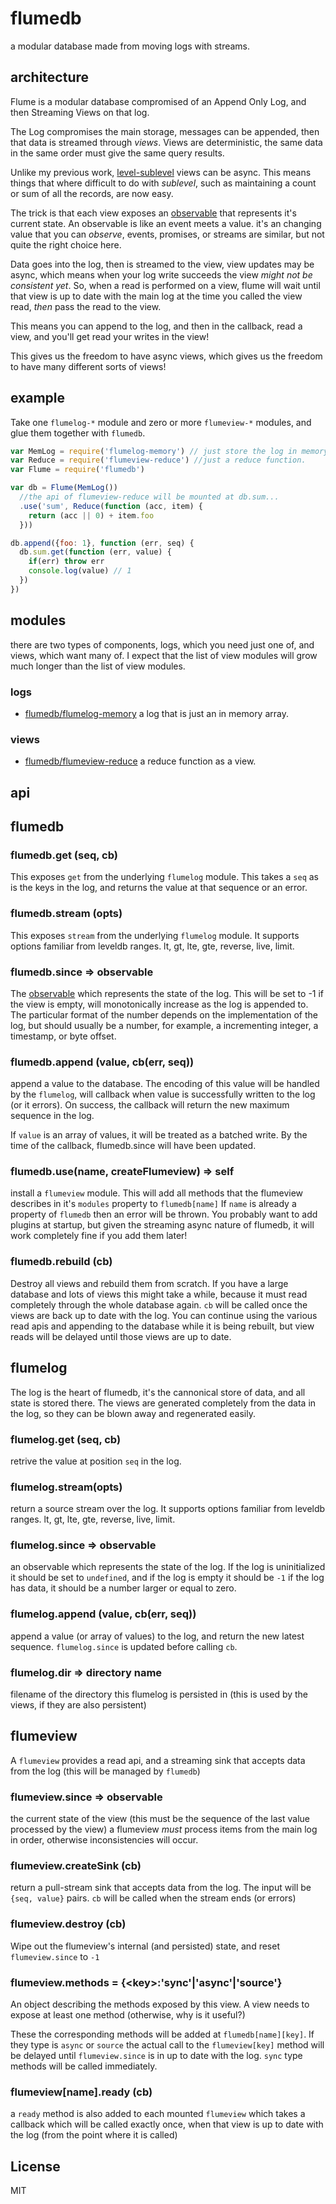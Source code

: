 # flumedb

a modular database made from moving logs with streams.

## architecture

Flume is a modular database compromised of an Append Only Log,
and then Streaming Views on that log.

The Log compromises the main storage, messages can be appended,
then that data is streamed through _views_. Views are deterministic,
the same data in the same order must give the same query results.

Unlike my previous work, [level-sublevel](https://github.com/dominictarr/level-sublevel)
views can be async.
This means things that where difficult to do with _sublevel_,
such as maintaining a count or sum of all the records, are now easy.

The trick is that each view exposes an [observable](https://github.com/dominictarr/obv)
that represents it's current state. An observable is like an event meets a value.
it's an changing value that you can _observe_, events, promises, or streams are similar,
but not quite the right choice here.

Data goes into the log, then is streamed to the view, view updates may be async,
which means when your log write succeeds the view _might not be consistent yet_.
So, when a read is performed on a view, flume will wait until that view is up to date
with the main log at the time you called the view read, _then_ pass the read to the view.

This means you can append to the log, and then in the callback, read a view,
and you'll get read your writes in the view!

This gives us the freedom to have async views,
which gives us the freedom to have many different sorts of views!

## example

Take one `flumelog-*` module and zero or more `flumeview-*` modules,
and glue them together with `flumedb`. 

``` js
var MemLog = require('flumelog-memory') // just store the log in memory
var Reduce = require('flumeview-reduce') //just a reduce function.
var Flume = require('flumedb')

var db = Flume(MemLog())
  //the api of flumeview-reduce will be mounted at db.sum...
  .use('sum', Reduce(function (acc, item) {
    return (acc || 0) + item.foo
  }))

db.append({foo: 1}, function (err, seq) {
  db.sum.get(function (err, value) {
    if(err) throw err
    console.log(value) // 1
  })
})

```

## modules

there are two types of components, logs, which you need just one of,
and views, which want many of. I expect that the list of view modules
will grow much longer than the list of view modules.

### logs

* [flumedb/flumelog-memory](https://github.com/flumedb/flumelog-memory) a log that is just an in memory array.

### views

* [flumedb/flumeview-reduce](https://github.com/flumedb/flumeview-reduce) a reduce function as a view.

## api

## flumedb

### flumedb.get (seq, cb)

This exposes `get` from the underlying `flumelog` module.
This takes a `seq` as is the keys in the log,
and returns the value at that sequence or an error.

### flumedb.stream (opts)

This exposes `stream` from the underlying `flumelog` module.
It supports options familiar from leveldb ranges. lt, gt, lte, gte, reverse, live, limit.

### flumedb.since => observable

The [observable](https://github.com/dominictarr/obv) which represents the state of the log.
This will be set to -1 if the view is empty, will monotonically increase as the log is appended
to. The particular format of the number depends on the implementation of the log,
but should usually be a number, for example, a incrementing integer, a timestamp, or byte offset.

### flumedb.append (value, cb(err, seq))

append a value to the database. The encoding of this value will be handled by the `flumelog`,
will callback when value is successfully written to the log (or it errors).
On success, the callback will return the new maximum sequence in the log.

If `value` is an array of values, it will be treated as a batched write.
By the time of the callback, flumedb.since will have been updated.

### flumedb.use(name, createFlumeview) => self

install a `flumeview` module.
This will add all methods that the flumeview describes in it's `modules` property to `flumedb[name]`
If `name` is already a property of `flumedb` then an error will be thrown.
You probably want to add plugins at startup, but given the streaming async nature of flumedb,
it will work completely fine if you add them later!

### flumedb.rebuild (cb)

Destroy all views and rebuild them from scratch. If you have a large database and lots of views
this might take a while, because it must read completely through the whole database again.
`cb` will be called once the views are back up to date with the log. You can continue using
the various read apis and appending to the database while it is being rebuilt,
but view reads will be delayed until those views are up to date.

## flumelog

The log is the heart of flumedb, it's the cannonical store of data, and all state is stored there.
The views are generated completely from the data in the log, so they can be blown away and regenerated easily.

### flumelog.get (seq, cb)

retrive the value at position `seq` in the log.

### flumelog.stream(opts)

return a source stream over the log.
It supports options familiar from leveldb ranges. lt, gt, lte, gte, reverse, live, limit.

### flumelog.since => observable

an observable which represents the state of the log. If the log is uninitialized
it should be set to `undefined`, and if the log is empty it should be `-1` if the log has data,
it should be a number larger or equal to zero.

### flumelog.append (value, cb(err, seq))

append a value (or array of values) to the log, and return the new latest sequence.
`flumelog.since` is updated before calling `cb`.

### flumelog.dir => directory name

filename of the directory this flumelog is persisted in
(this is used by the views, if they are also persistent)

## flumeview

A `flumeview` provides a read api, and a streaming sink that accepts data from the log
(this will be managed by `flumedb`)

### flumeview.since => observable

the current state of the view (this must be the sequence of the last value processed by the view)
a flumeview _must_ process items from the main log in order, otherwise inconsistencies will occur.

### flumeview.createSink (cb)

return a pull-stream sink that accepts data from the log. The input will be `{seq, value}` pairs.
`cb` will be called when the stream ends (or errors)

### flumeview.destroy (cb)

Wipe out the flumeview's internal (and persisted) state, and reset `flumeview.since` to `-1`

### flumeview.methods = {\<key\>:'sync'|'async'|'source'}

An object describing the methods exposed by this view.
A view needs to expose at least one method
(otherwise, why is it useful?)

These the corresponding methods will be added at `flumedb[name][key]`.
If they type is `async` or `source` the actual call to the `flumeview[key]` method will
be delayed until `flumeview.since` is in up to date with the log.
`sync` type methods will be called immediately.

### flumeview[name].ready (cb)

a `ready` method is also added to each mounted `flumeview` which takes a callback
which will be called exactly once, when that view is up to date with the log
(from the point where it is called)

## License

MIT





